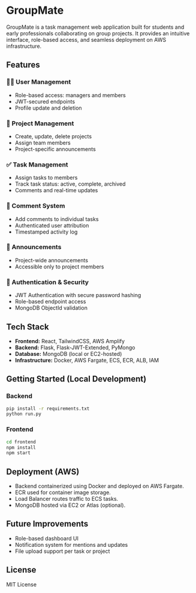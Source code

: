 # GroupMate

GroupMate is a task management web application built for students and early professionals collaborating on group projects. It provides an intuitive interface, role-based access, and seamless deployment on AWS infrastructure.

## Features

### 🧑‍💼 User Management
- Role-based access: managers and members
- JWT-secured endpoints
- Profile update and deletion

### 📁 Project Management
- Create, update, delete projects
- Assign team members
- Project-specific announcements

### ✅ Task Management
- Assign tasks to members
- Track task status: active, complete, archived
- Comments and real-time updates

### 💬 Comment System
- Add comments to individual tasks
- Authenticated user attribution
- Timestamped activity log

### 📢 Announcements
- Project-wide announcements
- Accessible only to project members

### 🔐 Authentication & Security
- JWT Authentication with secure password hashing
- Role-based endpoint access
- MongoDB ObjectId validation

## Tech Stack

- **Frontend:** React, TailwindCSS, AWS Amplify
- **Backend:** Flask, Flask-JWT-Extended, PyMongo
- **Database:** MongoDB (local or EC2-hosted)
- **Infrastructure:** Docker, AWS Fargate, ECS, ECR, ALB, IAM

## Getting Started (Local Development)

### Backend
```bash
pip install -r requirements.txt
python run.py
```

### Frontend
```bash
cd frontend
npm install
npm start
```

## Deployment (AWS)

- Backend containerized using Docker and deployed on AWS Fargate.
- ECR used for container image storage.
- Load Balancer routes traffic to ECS tasks.
- MongoDB hosted via EC2 or Atlas (optional).
## Future Improvements

- Role-based dashboard UI
- Notification system for mentions and updates
- File upload support per task or project

## License

MIT License
